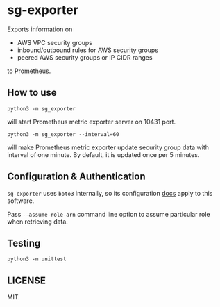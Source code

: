 sg-exporter
===========

Exports information on

 - AWS VPC security groups
 - inbound/outbound rules for AWS security groups
 - peered AWS security groups or IP CIDR ranges

to Prometheus.

How to use
----------

```
python3 -m sg_exporter
```

will start Prometheus metric exporter server on 10431 port.

```
python3 -m sg_exporter --interval=60
```

will make Prometheus metric exporter update security group data with interval of one minute.
By default, it is updated once per 5 minutes.

Configuration & Authentication
-------------------------------
`sg-exporter` uses `boto3` internally, so its configuration
[docs](https://boto3.amazonaws.com/v1/documentation/api/latest/guide/configuration.html) apply to this software.

Pass `--assume-role-arn` command line option to assume particular role when retrieving data.

Testing
-------

`python3 -m unittest`

LICENSE
-------
MIT.
